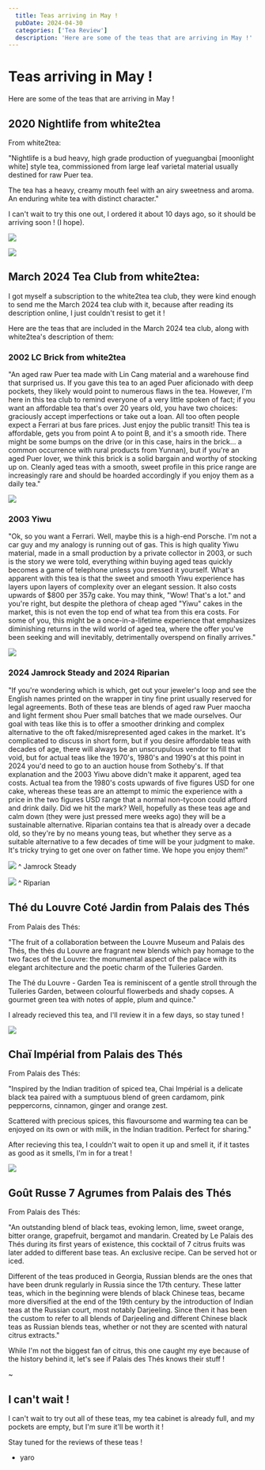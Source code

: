 ```yaml
---
  title: Teas arriving in May !
  pubDate: 2024-04-30
  categories: ['Tea Review']
  description: 'Here are some of the teas that are arriving in May !'
---
```


# Teas arriving in May !

Here are some of the teas that are arriving in May !

## 2020 Nightlife from white2tea

From white2tea:

"Nightlife is a bud heavy, high grade production of yueguangbai [moonlight white] style tea, commissioned from large leaf varietal material usually destined for raw Puer tea.

The tea has a heavy, creamy mouth feel with an airy sweetness and aroma. An enduring white tea with distinct character."

I can't wait to try this one out, I ordered it about 10 days ago, so it should be arriving soon ! (I hope).

![](https://white2tea.com/cdn/shop/products/2020-Nightlife-Yueguangbai-Tea_2000x.jpg?v=1589623332)

![](https://white2tea.com/cdn/shop/products/2020-Nightlife-Yueguangbai-Tea-2_2000x.jpg?v=1589623332)

## March 2024 Tea Club from white2tea:

I got myself a subscription to the white2tea tea club, they were kind enough to send me the March 2024 tea club with it, because after reading its description online, I just couldn't resist to get it !

Here are the teas that are included in the March 2024 tea club, along with white2tea's description of them:

### 2002 LC Brick from white2tea

"An aged raw Puer tea made with Lin Cang material and a warehouse find that surprised us. If you gave this tea to an aged Puer aficionado with deep pockets, they likely would point to numerous flaws in the tea. However, I'm here in this tea club to remind everyone of a very little spoken of fact; if you want an affordable tea that's over 20 years old, you have two choices: graciously accept imperfections or take out a loan. All too often people expect a Ferrari at bus fare prices. Just enjoy the public transit! This tea is affordable, gets you from point A to point B, and it's a smooth ride. There might be some bumps on the drive (or in this case, hairs in the brick... a common occurrence with rural products from Yunnan), but if you're an aged Puer lover, we think this brick is a solid bargain and worthy of stocking up on. Cleanly aged teas with a smooth, sweet profile in this price range are increasingly rare and should be hoarded accordingly if you enjoy them as a daily tea."

![](https://white2tea.com/cdn/shop/files/2002-LC-Brick_2000x.jpg?v=1709281604)

### 2003 Yiwu

"Ok, so you want a Ferrari. Well, maybe this is a high-end Porsche. I'm not a car guy and my analogy is running out of gas. This is high quality Yiwu material, made in a small production by a private collector in 2003, or such is the story we were told, everything within buying aged teas quickly becomes a game of telephone unless you pressed it yourself. What's apparent with this tea is that the sweet and smooth Yiwu experience has layers upon layers of complexity over an elegant session. It also costs upwards of $800 per 357g cake. You may think, "Wow! That's a lot." and you're right, but despite the plethora of cheap aged "Yiwu" cakes in the market, this is not even the top end of what tea from this era costs. For some of you, this might be a once-in-a-lifetime experience that emphasizes diminishing returns in the wild world of aged tea, where the offer you've been seeking and will inevitably, detrimentally overspend on finally arrives."

![](https://white2tea.com/cdn/shop/products/2002-Yiwu-Huangpian-Brick_2000x.jpg?v=1596018322)

### 2024 Jamrock Steady and 2024 Riparian

"If you're wondering which is which, get out your jeweler's loop and see the English names printed on the wrapper in tiny fine print usually reserved for legal agreements. Both of these teas are blends of aged raw Puer maocha and light ferment shou Puer small batches that we made ourselves. Our goal with teas like this is to offer a smoother drinking and complex alternative to the oft faked/misrepresented aged cakes in the market. It's complicated to discuss in short form, but if you desire affordable teas with decades of age, there will always be an unscrupulous vendor to fill that void, but for actual teas like the 1970's, 1980's and 1990's at this point in 2024 you'd need to go to an auction house from Sotheby's. If that explanation and the 2003 Yiwu above didn't make it apparent, aged tea costs. Actual tea from the 1980's costs upwards of five figures USD for one cake, whereas these teas are an attempt to mimic the experience with a price in the two figures USD range that a normal non-tycoon could afford and drink daily. Did we hit the mark? Well, hopefully as these teas age and calm down (they were just pressed mere weeks ago) they will be a sustainable alternative. Riparian contains tea that is already over a decade old, so they're by no means young teas, but whether they serve as a suitable alternative to a few decades of time will be your judgment to make. It's tricky trying to get one over on father time. We hope you enjoy them!"

![](https://white2tea.com/cdn/shop/files/2024-JamrockSteadyMinis-Ripe-Raw-Blend-Tea-2_2000x.jpg?v=1709273427)
^ Jamrock Steady

![](https://white2tea.com/cdn/shop/files/2024-Riparian-Shou-Sheng-Blend-Tea-2_2000x.jpg?v=1709274927)
^ Riparian


## Thé du Louvre Coté Jardin from Palais des Thés

From Palais des Thés:

"The fruit of a collaboration between the Louvre Museum and Palais des Thés, the thés du Louvre are fragrant new blends which pay homage to the two faces of the Louvre: the monumental aspect of the palace with its elegant architecture and the poetic charm of the Tuileries Garden.

The Thé du Louvre - Garden Tea is reminiscent of a gentle stroll through the Tuileries Garden, between colourful flowerbeds and shady copses.
A gourmet green tea with notes of apple, plum and quince."

I already recieved this tea, and I'll review it in a few days, so stay tuned !

![](https://www.top-saveur.fr/982/palais-des-thes-the-du-louvre-the-vert.jpg)

## Chaï Impérial from Palais des Thés

From Palais des Thés:

"Inspired by the Indian tradition of spiced tea, Chai Impérial is a delicate black tea paired with a sumptuous blend of green cardamom, pink peppercorns, cinnamon, ginger and orange zest.

Scattered with precious spices, this flavoursome and warming tea can be enjoyed on its own or with milk, in the Indian tradition. Perfect for sharing."

After recieving this tea, I couldn't wait to open it up and smell it, if it tastes as good as it smells, I'm in for a treat !

![](https://us.palaisdesthes.com/media/catalog/product/cache/50708da259540eeb20337bcdb367a3c9/7/7/771-34801-v9p8uywm6p.jpg)

## Goût Russe 7 Agrumes from Palais des Thés

From Palais des Thés:

"An outstanding blend of black teas, evoking lemon, lime, sweet orange, bitter orange, grapefruit, bergamot and mandarin. Created by Le Palais des Thés during its first years of existence, this cocktail of 7 citrus fruits was later added to different base teas. An exclusive recipe. Can be served hot or iced.

Different of the teas produced in Georgia, Russian blends are the ones that have been drunk regularly in Russia since the 17th century. These latter teas, which in the beginning were blends of black Chinese teas, became more diversified at the end of the 19th century by the introduction of Indian teas at the Russian court, most notably Darjeeling. Since then it has been the custom to refer to all blends of Darjeeling and different Chinese black teas as Russian blends teas, whether or not they are scented with natural citrus extracts."

While I'm not the biggest fan of citrus, this one caught my eye because of the history behind it, let's see if Palais des Thés knows their stuff !

~[](https://www.palaisdesthes.com/media/catalog/product/cache/50708da259540eeb20337bcdb367a3c9/4/9/494-36151-6xhlrbsvse.jpg)

## I can't wait !

I can't wait to try out all of these teas, my tea cabinet is already full, and my pockets are empty, but I'm sure it'll be worth it !

Stay tuned for the reviews of these teas ! 

- yaro